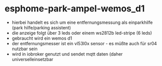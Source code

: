 # esphome-park-ampel-wemos_d1

- hierbei handelt es sich um eine entfernungsmessung als einparkhilfe (park hilfe/parking assistent)
- die anzeige folgt über 3 leds oder einem ws2812b led-stripe (6 leds)
- gebraucht wird ein wemos d1
- der entfernungsmesser ist ein vl53l0x sensor - es müßte auch für sr04 nutzbar sein 
- wird in iobroker genutzt und sendet mqtt daten (daher universelleinsetzbar
